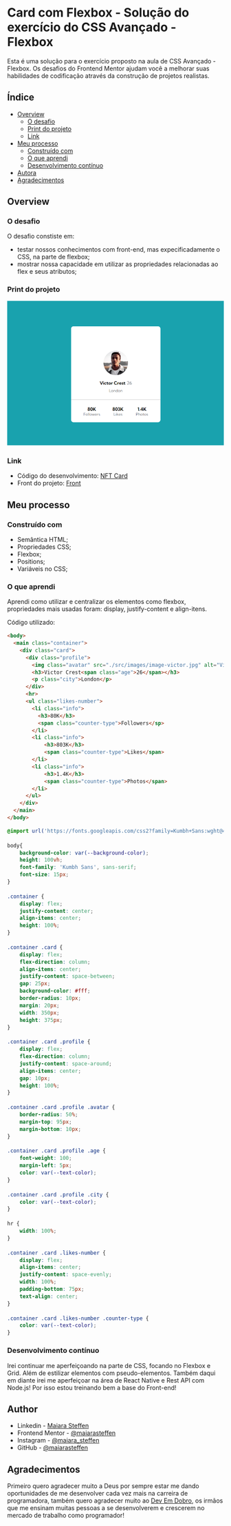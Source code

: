 # Card com Flexbox - Solução do exercício do CSS Avançado - Flexbox 


Esta é uma solução para o exercício proposto na aula de CSS Avançado - Flexbox. Os desafios do Frontend Mentor ajudam você a melhorar suas habilidades de codificação através da construção de projetos realistas. 

## Índice

- [Overview](#overview)
  - [O desafio](#o-desafio)
  - [Print do projeto](#print-do-projeto)
  - [Link](#link)
- [Meu processo](#meu-processo)
  - [Construído com](#construido-com)
  - [O que aprendi](#o-que-aprendi)
  - [Desenvolvimento contínuo](#desenvolviment-continuo)
- [Autora](#autora)
- [Agradecimentos](#agradecimentos)

## Overview

### O desafio

O desafio constiste em:

- testar nossos conhecimentos com front-end, mas expecificadamente o CSS, na parte de flexbox;
- mostrar nossa capacidade em utilizar as propriedades relacionadas ao flex e seus atributos;

### Print do projeto

![](./src/images/print.png) 

### Link

- Código do desenvolvimento: [NFT Card](https://github.com/maiarasteffen/card-flexbox)
- Front do projeto: [Front](https://timely-cocada-db815d.netlify.app/)

## Meu processo

### Construído com

- Semântica HTML;
- Propriedades CSS;
- Flexbox;
- Positions;
- Variáveis no CSS;

### O que aprendi

Aprendi como utilizar e centralizar os elementos como flexbox, propriedades mais usadas foram: display, justify-content e align-itens.

Código utilizado:

```html
<body>
  <main class="container">
    <div class="card">
      <div class="profile">
        <img class="avatar" src="./src/images/image-victor.jpg" alt="Victor">
        <h3>Victor Crest<span class="age">26</span></h3>
        <p class="city">London</p>
      </div>
      <hr>
      <ul class="likes-number">
        <li class="info">
          <h3>80K</h3>
          <span class="counter-type">Followers</sp>
        </li>
        <li class="info">
            <h3>803K</h3>
            <span class="counter-type">Likes</span>
        </li>
        <li class="info">
            <h3>1.4K</h3>
            <span class="counter-type">Photos</span>
        </li>
      </ul>
    </div>
  </main>
</body>
```
```css
@import url('https://fonts.googleapis.com/css2?family=Kumbh+Sans:wght@400;700&display=swap');

body{
    background-color: var(--background-color);
    height: 100vh;
    font-family: 'Kumbh Sans', sans-serif;
    font-size: 15px;
}

.container {
    display: flex;
    justify-content: center;
    align-items: center;
    height: 100%;
}

.container .card {
    display: flex;
    flex-direction: column;
    align-items: center;
    justify-content: space-between;
    gap: 25px;
    background-color: #fff;
    border-radius: 10px;
    margin: 20px;
    width: 350px;
    height: 375px;
}

.container .card .profile {
    display: flex;
    flex-direction: column;
    justify-content: space-around;
    align-items: center;
    gap: 10px;
    height: 100%;
}

.container .card .profile .avatar {
    border-radius: 50%;
    margin-top: 95px;
    margin-bottom: 10px;
}

.container .card .profile .age {
    font-weight: 100;
    margin-left: 5px;
    color: var(--text-color);
}

.container .card .profile .city {
    color: var(--text-color);
}

hr {
    width: 100%;
}

.container .card .likes-number {
    display: flex;
    align-items: center;
    justify-content: space-evenly;
    width: 100%;
    padding-bottom: 75px;
    text-align: center;
}

.container .card .likes-number .counter-type {
    color: var(--text-color);
}
```

### Desenvolvimento contínuo

Irei continuar me aperfeiçoando na parte de CSS, focando no Flexbox e Grid. Além de estilizar elementos com pseudo-elementos. Também daqui em diante irei me aperfeiçoar na área de React Native e Rest API com Node.js! Por isso estou treinando bem a base do Front-end!

## Author

- Linkedin - [Maiara Steffen](https://www.linkedin.com/in/maiara-steffen/)
- Frontend Mentor - [@maiarasteffen](https://www.frontendmentor.io/profile/maiarasteffen)
- Instagram - [@maiara_steffen](https://www.instagram.com/maiara_steffen/)
- GitHub - [@maiarasteffen](https://github.com/maiarasteffen/)

## Agradecimentos

Primeiro quero agradecer muito a Deus por sempre estar me dando oportunidades de me desenvolver cada vez mais na carreira de programadora, também quero agradecer muito ao [Dev Em Dobro](https://www.instagram.com/devemdobro/), os irmãos que me ensinam muitas pessoas a se desenvolverem e crescerem no mercado de trabalho como programador!
